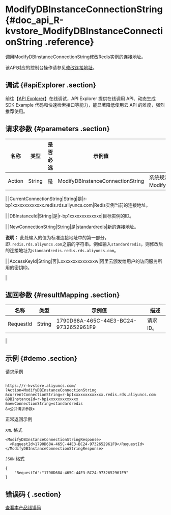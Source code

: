 # ModifyDBInstanceConnectionString {#doc_api_R-kvstore_ModifyDBInstanceConnectionString .reference}

调用ModifyDBInstanceConnectionString修改Redis实例的连接地址。

该API对应的控制台操作请参见[修改连接地址](~~85683~~)。

## 调试 {#apiExplorer .section}

前往【[API Explorer](https://api.aliyun.com/#product=R-kvstore&api=ModifyDBInstanceConnectionString)】在线调试，API Explorer 提供在线调用 API、动态生成 SDK Example 代码和快速检索接口等能力，能显著降低使用云 API 的难度，强烈推荐使用。

## 请求参数 {#parameters .section}

|名称|类型|是否必选|示例值|描述|
|--|--|----|---|--|
|Action|String|是|ModifyDBInstanceConnectionString|系统规定参数，取值ModifyDBInstanceConnectionString。

 |
|CurrentConnectionString|String|是|r-bp1xxxxxxxxxxxxx.redis.rds.aliyuncs.com|Redis实例当前的连接地址。

 |
|DBInstanceId|String|是|r-bp1xxxxxxxxxxxxx|目标实例的ID。

 |
|NewConnectionString|String|是|standardredis|新的连接地址。

 **说明：** 此处输入的值为标准连接地址中的第一部分，即`.redis.rds.aliyuncs.com`之前的字符串。例如输入`standardredis`，则修改后的连接地址为`standardredis.redis.rds.aliyuncs.com`。

 |
|AccessKeyId|String|否|Lxxxxxxxxxxxxxxw|阿里云颁发给用户的访问服务所用的密钥ID。

 |

## 返回参数 {#resultMapping .section}

|名称|类型|示例值|描述|
|--|--|---|--|
|RequestId|String|1790D68A-465C-44E3-BC24-9732652961F9|请求ID。

 |

## 示例 {#demo .section}

请求示例

``` {#request_demo}

https://r-kvstore.aliyuncs.com/
?Action=ModifyDBInstanceConnectionString
&currentConnectionString=r-bp1xxxxxxxxxxxxx.redis.rds.aliyuncs.com
&DBInstanceId=r-bp1xxxxxxxxxxxxx
&newConnectionString=standardredis
&<公共请求参数>

```

正常返回示例

`XML` 格式

``` {#xml_return_success_demo}
<ModifyDBInstanceConnectionStringResponse>
  <RequestId>1790D68A-465C-44E3-BC24-9732652961F9</RequestId>
</ModifyDBInstanceConnectionStringResponse>

```

`JSON` 格式

``` {#json_return_success_demo}
{
	"RequestId":"1790D68A-465C-44E3-BC24-9732652961F9"
}
```

## 错误码 { .section}

[查看本产品错误码](https://error-center.aliyun.com/status/product/R-kvstore)

